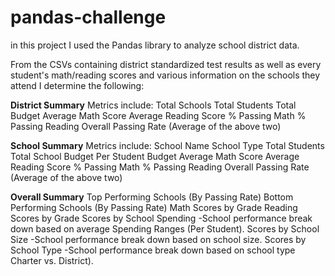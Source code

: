 # pandas-challenge

in this project I used the Pandas library to analyze school district data.

From the CSVs containing district standardized test results as well as every student's math/reading scores and various information on the schools they attend I determine the following:

**District Summary**
Metrics include:
  Total Schools
  Total Students
  Total Budget
  Average Math Score
  Average Reading Score
  % Passing Math
  % Passing Reading
  Overall Passing Rate (Average of the above two)

**School Summary**
Metrics include:
  School Name
  School Type
  Total Students
  Total School Budget
  Per Student Budget
  Average Math Score
  Average Reading Score
  % Passing Math
  % Passing Reading
  Overall Passing Rate (Average of the above two)

**Overall Summary**
  Top Performing Schools (By Passing Rate)
  Bottom Performing Schools (By Passing Rate)
  Math Scores by Grade
  Reading Scores by Grade
  Scores by School Spending -School performance break down based on average Spending Ranges (Per Student). 
  Scores by School Size -School performance break down based on school size. 
  Scores by School Type -School performance break down based on school type Charter vs. District).

